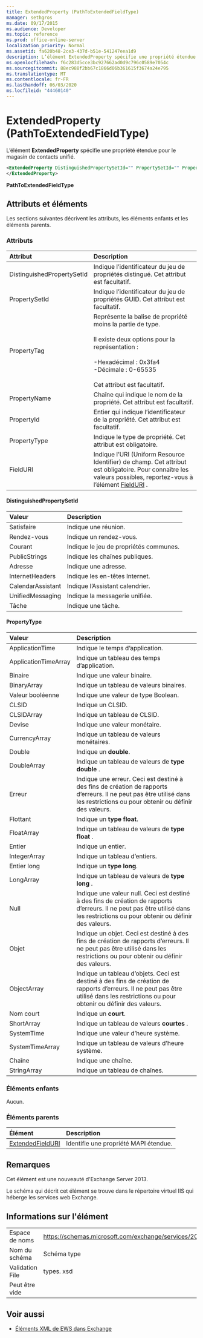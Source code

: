 ```yaml
---
title: ExtendedProperty (PathToExtendedFieldType)
manager: sethgros
ms.date: 09/17/2015
ms.audience: Developer
ms.topic: reference
ms.prod: office-online-server
localization_priority: Normal
ms.assetid: fa620b48-2ce3-437d-b51e-541247eea1d9
description: L’élément ExtendedProperty spécifie une propriété étendue pour le magasin de contacts unifié.
ms.openlocfilehash: f6c283d5cce3bc927662ad0d9c796c0589e7054c
ms.sourcegitcommit: 88ec988f2bb67c1866d06b361615f3674a24e795
ms.translationtype: MT
ms.contentlocale: fr-FR
ms.lasthandoff: 06/03/2020
ms.locfileid: "44460140"
---
```

# <a name="extendedproperty-pathtoextendedfieldtype"></a>ExtendedProperty (PathToExtendedFieldType)

L’élément **ExtendedProperty** spécifie une propriété étendue pour le magasin de contacts unifié. 
  
```xml
<ExtendedProperty DistinguishedPropertySetId="" PropertySetId="" PropertyTag="" PropertyName="" PropertyId="" PropertyType="" FieldURI="">
</ExtendedProperty>
```

**PathToExtendedFieldType**

## <a name="attributes-and-elements"></a>Attributs et éléments

Les sections suivantes décrivent les attributs, les éléments enfants et les éléments parents.
  
### <a name="attributes"></a>Attributs

|**Attribut**|**Description**|
|:-----|:-----|
|DistinguishedPropertySetId  <br/> |Indique l’identificateur du jeu de propriétés distingué. Cet attribut est facultatif.  <br/> |
|PropertySetId  <br/> |Indique l’identificateur du jeu de propriétés GUID. Cet attribut est facultatif.  <br/> |
|PropertyTag  <br/> | Représente la balise de propriété moins la partie de type.<br/><br/>Il existe deux options pour la représentation :  <br/><br/>-Hexadécimal : 0x3fa4  <br/>-Décimale : 0-65535<br/><br/>  Cet attribut est facultatif.  <br/> |
|PropertyName  <br/> |Chaîne qui indique le nom de la propriété. Cet attribut est facultatif.  <br/> |
|PropertyId  <br/> |Entier qui indique l’identificateur de la propriété. Cet attribut est facultatif.  <br/> |
|PropertyType  <br/> |Indique le type de propriété. Cet attribut est obligatoire.  <br/> |
|FieldURI  <br/> |Indique l’URI (Uniform Resource Identifier) de champ. Cet attribut est obligatoire. Pour connaître les valeurs possibles, reportez-vous à l’élément [FieldURI](fielduri.md) .  <br/> |
   
#### <a name="distinguishedpropertysetid"></a>DistinguishedPropertySetId

|**Valeur**|**Description**|
|:-----|:-----|
|Satisfaire  <br/> |Indique une réunion.  <br/> |
|Rendez-vous  <br/> |Indique un rendez-vous.  <br/> |
|Courant  <br/> |Indique le jeu de propriétés communes.  <br/> |
|PublicStrings  <br/> |Indique les chaînes publiques.  <br/> |
|Adresse  <br/> |Indique une adresse.  <br/> |
|InternetHeaders  <br/> |Indique les en-têtes Internet.  <br/> |
|CalendarAssistant  <br/> |Indique l’Assistant calendrier.  <br/> |
|UnifiedMessaging  <br/> |Indique la messagerie unifiée.  <br/> |
|Tâche  <br/> |Indique une tâche.  <br/> |
   
#### <a name="propertytype"></a>PropertyType

|**Valeur**|**Description**|
|:-----|:-----|
|ApplicationTime  <br/> |Indique le temps d’application.  <br/> |
|ApplicationTimeArray  <br/> |Indique un tableau des temps d’application.  <br/> |
|Binaire  <br/> |Indique une valeur binaire.  <br/> |
|BinaryArray  <br/> |Indique un tableau de valeurs binaires.  <br/> |
|Valeur booléenne  <br/> |Indique une valeur de type Boolean.  <br/> |
|CLSID  <br/> |Indique un CLSID.  <br/> |
|CLSIDArray  <br/> |Indique un tableau de CLSID.  <br/> |
|Devise  <br/> |Indique une valeur monétaire.  <br/> |
|CurrencyArray  <br/> |Indique un tableau de valeurs monétaires.  <br/> |
|Double  <br/> |Indique un **double**.  <br/> |
|DoubleArray  <br/> |Indique un tableau de valeurs de **type double** .  <br/> |
|Erreur  <br/> |Indique une erreur. Ceci est destiné à des fins de création de rapports d’erreurs. Il ne peut pas être utilisé dans les restrictions ou pour obtenir ou définir des valeurs.  <br/> |
|Flottant  <br/> |Indique un **type float**.  <br/> |
|FloatArray  <br/> |Indique un tableau de valeurs de **type float** .  <br/> |
|Entier  <br/> |Indique un entier.  <br/> |
|IntegerArray  <br/> |Indique un tableau d’entiers.  <br/> |
|Entier long  <br/> |Indique un **type long**.  <br/> |
|LongArray  <br/> |Indique un tableau de valeurs de **type long** .  <br/> |
|Null  <br/> |Indique une valeur null. Ceci est destiné à des fins de création de rapports d’erreurs. Il ne peut pas être utilisé dans les restrictions ou pour obtenir ou définir des valeurs.  <br/> |
|Objet  <br/> |Indique un objet. Ceci est destiné à des fins de création de rapports d’erreurs. Il ne peut pas être utilisé dans les restrictions ou pour obtenir ou définir des valeurs.  <br/> |
|ObjectArray  <br/> |Indique un tableau d’objets. Ceci est destiné à des fins de création de rapports d’erreurs. Il ne peut pas être utilisé dans les restrictions ou pour obtenir ou définir des valeurs.  <br/> |
|Nom court  <br/> |Indique un **court**.  <br/> |
|ShortArray  <br/> |Indique un tableau de valeurs **courtes** .  <br/> |
|SystemTime  <br/> |Indique une valeur d’heure système.  <br/> |
|SystemTimeArray  <br/> |Indique un tableau de valeurs d’heure système.  <br/> |
|Chaîne  <br/> |Indique une chaîne.  <br/> |
|StringArray  <br/> |Indique un tableau de chaînes.  <br/> |
   
### <a name="child-elements"></a>Éléments enfants

Aucun.
  
### <a name="parent-elements"></a>Éléments parents

|**Élément**|**Description**|
|:-----|:-----|
|[ExtendedFieldURI](extendedfielduri.md) <br/> |Identifie une propriété MAPI étendue.  <br/> |
   
## <a name="remarks"></a>Remarques

Cet élément est une nouveauté d'Exchange Server 2013.
  
Le schéma qui décrit cet élément se trouve dans le répertoire virtuel IIS qui héberge les services web Exchange.
  
## <a name="element-information"></a>Informations sur l'élément

|||
|:-----|:-----|
|Espace de noms  <br/> |https://schemas.microsoft.com/exchange/services/2006/types  <br/> |
|Nom du schéma  <br/> |Schéma type  <br/> |
|Validation File  <br/> |types. xsd  <br/> |
|Peut être vide  <br/> ||
   
## <a name="see-also"></a>Voir aussi

- [Éléments XML de EWS dans Exchange](ews-xml-elements-in-exchange.md)

